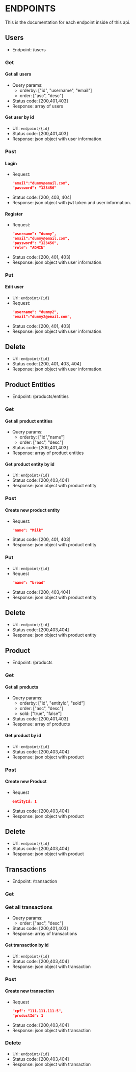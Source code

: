 # ENDPOINTS
This is the documentation for each endpoint inside of this api.
## Users
- Endpoint: /users
### Get
#### Get all users
- Query params: 
    - orderby: ["id", "username", "email"]
    - order: ["asc", "desc"]
- Status code: [200,401,403]
- Response: array of users

#### Get user by id
- Url: ```endpoint/{id}```
- Status code: [200,401,403]
- Response: json object with user information. 
### Post
#### Login
- Request: 
    ```json
    "email":"dummy@email.com",
    "password": "123456"
    ```
- Status code: [200, 403, 404]
- Response: json object with jwt token and user information.
#### Register
- Request: 
    ```json
    "username": "dummy",
    "email":"dummy@email.com",
    "password": "123456",
    "role": "ADMIN"
    ```
- Status code: [200, 401, 403]
- Response: json object with user information.

### Put
#### Edit user
- Url: ```endpoint/{id}```
- Request: 
    ```json
    "username": "dummy2",
    "email":"dummy2@email.com",
    ```
- Status code: [200, 401, 403]
- Response: json object with user information.
## Delete
- Url: ```endpoint/{id}```
- Status code: [200, 401, 403, 404]
- Response: json object with user information.

## Product Entities
- Endpoint: /products/entities
### Get
#### Get all product entities
- Query params:
    - orderby: ["id","name"]
    - order: ["asc", "desc"]
- Status code: [200,401,403]
- Response: array of product entities
#### Get product entity by id
- Url: ```endpoint/{id}```
- Status code: [200,403,404]
- Response: json object with product entity
### Post
#### Create new product entity
- Request: 
    ```json
    "name": "Milk"
    ```
- Status code: [200, 401, 403]
- Response: json object with product entity
### Put
- Url: ```endpoint/{id}```
- Request 
    ```json
    "name": "bread"
    ```
- Status code: [200, 403,404]
- Response: json object with product entity
## Delete
- Url: ```endpoint/{id}```
- Status code: [200,403,404]
- Response: json object with product entity

## Product
- Endpoint: /products
### Get
#### Get all products
- Query params:
    - orderby: ["id", "entityId", "sold"]
    - order: ["asc", "desc"]
    - sold: ["true", "false"]
- Status code: [200,401,403]
- Response: array of products
#### Get product by id
- Url: ```endpoint/{id}```
- Status code: [200,403,404]
- Response: json object with product
### Post
#### Create new Product
- Request
    ```json
    entityId: 1
    ```
- Status code: [200,403,404]
- Response: json object with product
## Delete
- Url: ```endpoint/{id}```
- Status code: [200,403,404]
- Response: json object with product

## Transactions
- Endpoint: /transaction
### Get
### Get all transactions
- Query params:
    - order: ["asc", "desc"]
- Status code: [200,401,403]
- Response: array of transactions
#### Get transaction by id
- Url: ```endpoint/{id}```
- Status code: [200,403,404]
- Response: json object with transaction
### Post
#### Create new transaction
- Request
    ```json
    "cpf": "111.111.111-5",
    "productId": 1
    ```
- Status code: [200,403,404]
- Response: json object with transaction

### Delete
- Url: ```endpoint/{id}```
- Status code: [200,403,404]
- Response: json object with transaction
